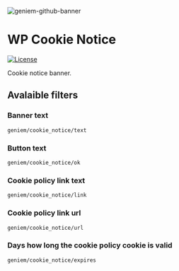 ![geniem-github-banner](https://cloud.githubusercontent.com/assets/5691777/14319886/9ae46166-fc1b-11e5-9630-d60aa3dc4f9e.png)
# WP Cookie Notice
 [![License](http://img.shields.io/:license-mit-blue.svg)](http://doge.mit-license.org)

Cookie notice banner.

## Avalaible filters

### Banner text

```
geniem/cookie_notice/text
```

### Button text

```
geniem/cookie_notice/ok
```

### Cookie policy link text

```
geniem/cookie_notice/link
```

### Cookie policy link url

```
geniem/cookie_notice/url
```

### Days how long the cookie policy cookie is valid

```
geniem/cookie_notice/expires
```
